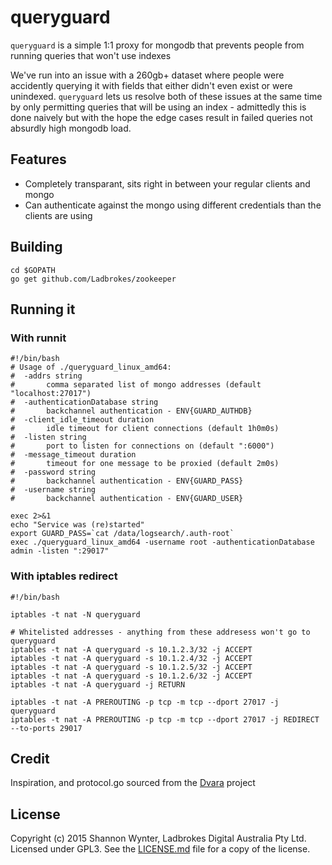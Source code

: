 # queryguard
`queryguard` is a simple 1:1 proxy for mongodb that prevents people from running queries that won't use indexes

We've run into an issue with a 260gb+ dataset where people were accidently querying it with fields that either didn't even exist or were unindexed. `queryguard` lets
us resolve both of these issues at the same time by only permitting queries that will be using an index - admittedly this is done naively but with the hope the edge
cases result in failed queries not absurdly high mongodb load.

## Features

 * Completely transparant, sits right in between your regular clients and mongo
 * Can authenticate against the mongo using different credentials than the clients are using

## Building

	cd $GOPATH
	go get github.com/Ladbrokes/zookeeper

## Running it

### With runnit

```
#!/bin/bash
# Usage of ./queryguard_linux_amd64:
#  -addrs string
#    	comma separated list of mongo addresses (default "localhost:27017")
#  -authenticationDatabase string
#    	backchannel authentication - ENV{GUARD_AUTHDB}
#  -client_idle_timeout duration
#    	idle timeout for client connections (default 1h0m0s)
#  -listen string
#    	port to listen for connections on (default ":6000")
#  -message_timeout duration
#    	timeout for one message to be proxied (default 2m0s)
#  -password string
#    	backchannel authentication - ENV{GUARD_PASS}
#  -username string
#    	backchannel authentication - ENV{GUARD_USER}

exec 2>&1
echo "Service was (re)started"
export GUARD_PASS=`cat /data/logsearch/.auth-root`
exec ./queryguard_linux_amd64 -username root -authenticationDatabase admin -listen ":29017"
```

### With iptables redirect

```
#!/bin/bash

iptables -t nat -N queryguard

# Whitelisted addresses - anything from these addresess won't go to queryguard
iptables -t nat -A queryguard -s 10.1.2.3/32 -j ACCEPT
iptables -t nat -A queryguard -s 10.1.2.4/32 -j ACCEPT
iptables -t nat -A queryguard -s 10.1.2.5/32 -j ACCEPT
iptables -t nat -A queryguard -s 10.1.2.6/32 -j ACCEPT
iptables -t nat -A queryguard -j RETURN

iptables -t nat -A PREROUTING -p tcp -m tcp --dport 27017 -j queryguard
iptables -t nat -A PREROUTING -p tcp -m tcp --dport 27017 -j REDIRECT --to-ports 29017
```

## Credit

Inspiration, and protocol.go sourced from the [Dvara](https://github.com/facebookgo/dvara) project

## License

Copyright (c) 2015 Shannon Wynter, Ladbrokes Digital Australia Pty Ltd. Licensed under GPL3. See the [LICENSE.md](LICENSE.md) file for a copy of the license.
